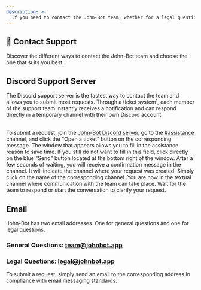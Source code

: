 ```yaml
---
description: >-
  If you need to contact the John-Bot team, whether for a legal question, a support request, or any other inquiry, our team is here for you.
---
```


## :speech_balloon: Contact Support
Discover the different ways to contact the John-Bot team and choose the one that suits you best.

## Discord Support Server
The Discord support server is the fastest way to contact the team and allows you to submit most requests. Through a ticket system¹, each member of the support team instantly receives a notification and can respond directly in a temporary channel with their own Discord account.

<br/> To submit a request, join the [John-Bot Discord server](https://discord.com/invite/YgRbfQ3Mkg), go to the [#assistance](https://discord.com/channels/959269961572962314/960211222211489903) channel, and click the "Open a ticket" button on the corresponding message. The window that appears allows you to fill in the assistance reason to save time. If you still do not want to fill in this field, click directly on the blue "Send" button located at the bottom right of the window. After a few seconds of waiting, you will receive a confirmation message in the channel. It will indicate the channel where your request was created. Simply click on the name of the corresponding channel. You are now in the textual channel where communication with the team can take place. Wait for the team to respond or start the conversation to clarify your request.

## Email
John-Bot has two email addresses. One for general questions and one for legal questions.
### General Questions: [team@johnbot.app](mailto:team@johnbot.app)
### Legal Questions: [legal@johnbot.app](mailto:legal@johnbot.app)

To submit a request, simply send an email to the corresponding address in compliance with email messaging standards.